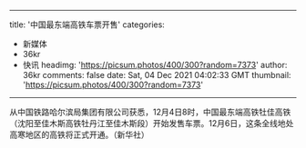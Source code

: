 
---
title: '中国最东端高铁车票开售'
categories: 
 - 新媒体
 - 36kr
 - 快讯
headimg: 'https://picsum.photos/400/300?random=7373'
author: 36kr
comments: false
date: Sat, 04 Dec 2021 04:02:33 GMT
thumbnail: 'https://picsum.photos/400/300?random=7373'
---

<div>   
从中国铁路哈尔滨局集团有限公司获悉，12月4日8时，中国最东端高铁牡佳高铁（沈阳至佳木斯高铁牡丹江至佳木斯段）开始发售车票。12月6日，这条全线地处高寒地区的高铁将正式开通。（新华社）  
</div>
            